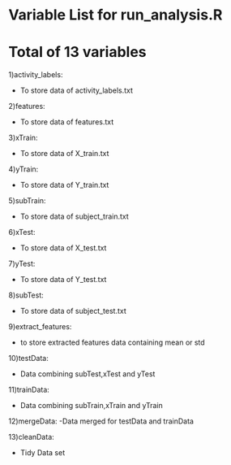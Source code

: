 # Variable List for run_analysis.R
# Total of 13 variables 

1)activity_labels:
- To store data of activity_labels.txt

2)features:
- To store data of features.txt

3)xTrain:
- To store data of X_train.txt

4)yTrain:
- To store data of Y_train.txt

5)subTrain:
- To store data of subject_train.txt

6)xTest:
- To store data of X_test.txt

7)yTest:
- To store data of Y_test.txt

8)subTest:
- To store data of subject_test.txt

9)extract_features:
- to store extracted features data containing mean or std

10)testData:
- Data combining subTest,xTest and yTest

11)trainData:
- Data combining subTrain,xTrain and yTrain

12)mergeData:
-Data merged for testData and trainData

13)cleanData:
- Tidy Data set



